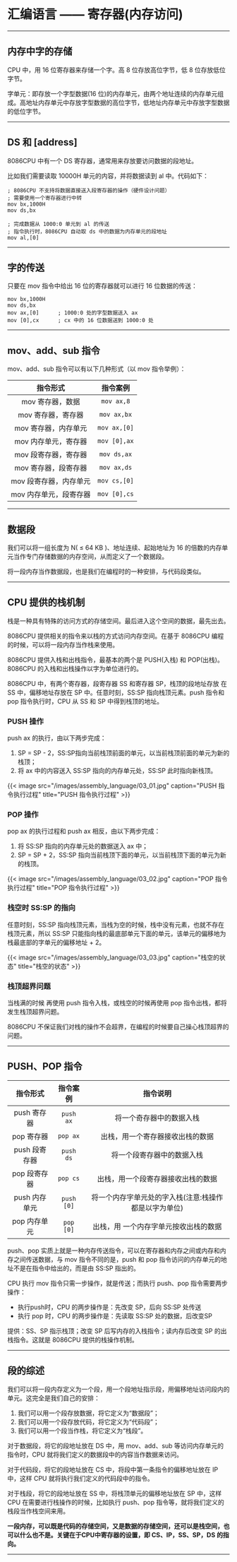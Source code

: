 # 汇编语言 —— 寄存器(内存访问)


---

## 内存中字的存储

CPU 中，用 16 位寄存器来存储一个字。高 8 位存放高位字节，低 8 位存放低位字节。

字单元：即存放一个字型数据(16 位)的内存单元，由两个地址连续的内存单元组成。高地址内存单元中存放字型数据的高位字节，低地址内存单元中存放字型数据的低位字节。

---

## DS 和 [address]

8086CPU 中有一个 DS 寄存器，通常用来存放要访问数据的段地址。

比如我们需要读取 10000H 单元的内容，并将数据读到 al 中。代码如下：

``` x86asm
; 8086CPU 不支持将数据直接送入段寄存器的操作（硬件设计问题）
; 需要使用一个寄存器进行中转
mov bx,1000H
mov ds,bx

; 完成数据从 1000:0 单元到 al 的传送
; 指令执行时，8086CPU 自动取 ds 中的数据为内存单元的段地址
mov al,[0]
```

---

## 字的传送

只要在 mov 指令中给出 16 位的寄存器就可以进行 16 位数据的传送：

``` x86asm
mov bx,1000H
mov ds,bx
mov ax,[0]      ; 1000:0 处的字型数据送入 ax
mov [0],cx      ; cx 中的 16 位数据送到 1000:0 处
```

---

## mov、add、sub 指令

mov、add、sub 指令可以有以下几种形式（以 mov 指令举例）：

| 指令形式 | 指令案例 |
| :--: | :--: |
| mov 寄存器，数据 | `mov ax,8` |
| mov 寄存器，寄存器 | `mov ax,bx` |
| mov 寄存器，内存单元 | `mov ax,[0]` |
| mov 内存单元，寄存器 | `mov [0],ax` |
| mov 段寄存器，寄存器 | `mov ds,ax` |
| mov 寄存器，段寄存器 | `mov ax,ds` |
| mov 段寄存器，内存单元 | `mov cs,[0]` |
| mov 内存单元，段寄存器 | `mov [0],cs` |

---

## 数据段

我们可以将一组长度为 N( ≤ 64 KB )、地址连续、起始地址为 16 的倍数的内存单元当作专门存储数据的内存空间，从而定义了一个数据段。

将一段内存当作数据段，也是我们在编程时的一种安排，与代码段类似。

---

## CPU 提供的栈机制

栈是一种具有特殊的访问方式的存储空间。最后进入这个空间的数据，最先出去。

8086CPU 提供相关的指令来以栈的方式访问内存空间。在基于 8086CPU 编程的时候，可以将一段内存当作栈来使用。

8086CPU 提供入栈和出栈指令，最基本的两个是 PUSH(入栈) 和 POP(出栈)。8086CPU 的入栈和出栈操作以字为单位进行的。

8086CPU 中，有两个寄存器，段寄存器 SS 和寄存器 SP，栈顶的段地址存放 在 SS 中，偏移地址存放在 SP 中。任意时刻，SS:SP 指向栈顶元素。push 指令和 pop 指令执行时，CPU 从 SS 和 SP 中得到栈顶的地址。

### PUSH 操作

push ax 的执行，由以下两步完成：

1. SP = SP - 2，SS:SP指向当前栈顶前面的单元，以当前栈顶前面的单元为新的栈顶；
2. 将 ax 中的内容送入 SS:SP 指向的内存单元处，SS:SP 此时指向新栈顶。

{{< image src="/images/assembly_language/03_01.jpg" caption="PUSH 指令执行过程" title="PUSH 指令执行过程" >}}

### POP 操作

pop ax 的执行过程和 push ax 相反，由以下两步完成：

1. 将 SS:SP 指向的内存单元处的数据送入 ax 中；
2. SP = SP + 2，SS:SP 指向当前栈顶下面的单元，以当前栈顶下面的单元为新的栈顶。

{{< image src="/images/assembly_language/03_02.jpg" caption="POP 指令执行过程" title="POP 指令执行过程" >}}

### 栈空时 SS:SP 的指向

任意时刻，SS:SP 指向栈顶元素，当栈为空的时候，栈中没有元素，也就不存在栈顶元素，所以 SS:SP 只能指向栈的最底部单元下面的单元，该单元的偏移地为栈最底部的字单元的偏移地址 + 2。

{{< image src="/images/assembly_language/03_03.jpg" caption="栈空的状态" title="栈空的状态" >}}

### 栈顶超界问题

当栈满的时候 再使用 push 指令入栈，或栈空的时候再使用 pop 指令出栈，都将发生栈顶超界问题。

8086CPU 不保证我们对栈的操作不会超界，在编程的时候要自己操心栈顶超界的问题。

---

## PUSH、POP 指令

| 指令形式 | 指令案例 | 指令说明 |
| :--: | :--: | :--: |
| push 寄存器 | `push ax` | 将一个奇存器中的数据入栈 |
| pop 寄存器 | `pop ax` | 出栈，用一个寄存器接收出栈的数据 |
| push 段寄存器 | `push ds` | 将一个段寄存器中的数据入栈 |
| pop 段寄存器 | `pop cs` | 出栈，用一个段寄存器接收出栈的数据 |
| push 内存单元 | `push [0]` | 将一个内存字单元处的字入栈(注意:栈操作都是以字为单位) |
| pop 内存单元 | `pop [0]` | 出栈，用 一个内存字单元按收出栈的数据 |

push、pop 实质上就是一种内存传送指令，可以在寄存器和内存之间或内存和内存之间传送数据，与 mov 指令不同的是，push 和 pop 指令访问的内存单元的地址不是在指令中给出的，而是由 SS:SP 指出的。

CPU 执行 mov 指令只需一步操作，就是传送；而执行 push、pop 指令需要两步操作：

- 执行push时，CPU 的两步操作是：先改变 SP，后向 SS:SP 处传送
- 执行 pop 时，CPU 的两步操作是：先读取 SS:SP 处的数据，后改变SP

提供：SS、SP 指示栈顶；改变 SP 后写内存的入栈指令；读内存后改变 SP 的出栈指令。这就是 8086CPU 提供的栈操作机制。

---

## 段的综述

我们可以将一段内存定义为一个段，用一个段地址指示段，用偏移地址访问段内的单元。这完全是我们自己的安排：

1. 我们可以用一个段存放数据，将它定义为“数据段”；
2. 我们可以用一个段存放代码，将它定义为“代码段”；
3. 我们可以用一个段当作栈，将它定义为“栈段”。

对于数据段，将它的段地址放在 DS 中，用 mov、add、sub 等访问内存单元的指令时，CPU 就将我们定义的数据段中的内容当作数据来访问。

对于代码段，将它的段地址放在 CS 中，将段中第一条指令的偏移地址放在 IP 中，这样 CPU 就将执行我们定义的代码段中的指令。

对于栈段，将它的段地址放在 SS 中，将栈顶单元的偏移地址放在 SP 中，这样 CPU 在需要进行栈操作的时候，比如执行 push、pop 指令等，就将我们定义的栈段当作栈空间来用。

**一段内存，可以既是代码的存储空间，又是数据的存储空间，还可以是栈空间，也可以什么也不是。关键在于CPU中寄存器的设置，即 CS、IP，SS、SP，DS 的指向。**

---

